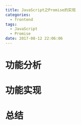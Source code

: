 ```yaml
---
title: JavaScript之Promise的实现
categories:
  - frontend
tags:
  - JavaScript
  - Promise
date: 2017-08-12 22:06:06
---
```


# 功能分析

# 功能实现

# 总结
